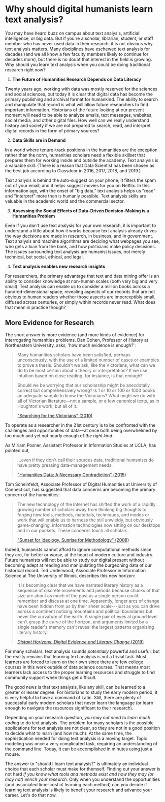 # Why should digital humanists learn text analysis? 

You may have heard buzz on campus about text analysis, artificial intelligence, or big data. But if you're a scholar, librarian, student, or staff member who has never used data in their research, it is not obvious why text analysis matters. Many disciplines have eschewed text analysis for decades (and we all know a few faculty members likely to continue for decades more), but there is no doubt that interest in the field is growing. Why should you learn text analysis when you could be doing traditional research right now?

1. **The Future of Humanities Research Depends on Data Literacy**

Twenty years ago, working with data was mostly reserved for the sciences and social sciences, but today it is clear that digital data has become the primary publishing and archival format for humankind. The ability to search and manipulate that record is what will allow future researchers to find important information. Historians of the future looking at our present moment will need to be able to analyze emails, text messages, websites, social media, and other digital files. How well can we really understand history and society if we are not prepared to search, read, and interpret digital records in the form of primary sources?

2. **Data Skills are in Demand**

In a world where tenure-track positions in the humanities are the exception rather than the norm, humanities scholars need a flexible skillset that prepares them for working inside and outside the academy. Text analysis is a valuable skill. (There is a reason that Data Scientist has been chosen as the best job according to Glassdoor in 2016, 2017, 2018, and 2019.)

Text analysis is behind the auto-suggest on your phone; it filters the spam out of your email; and it helps suggest movies for you on Netflix. In this information age, with the onset of "big data," text analysis helps us "read" and "interpret" more than is humanly possible. Text analysis skills are valuable in the academic world and the commercial sector.
 
3. **Assessing the Social Effects of Data-Driven Decision-Making is a Humanities Problem**

Even if you don't use text analysis for your own research, it is important to understand a little about how it works because text analysis already drives the way decisions are made in research, in business, and in government. Text analysis and machine algorithms are deciding what webpages you see, who gets a loan from the bank, and how politicians make policy decisions. The issues surrounding text analysis are humanist issues, not merely technical, but social, ethical, and legal.

4. **Text analysis enables new research insights**

For researchers, the primary advantage that text and data mining offer is an ability to consider knowledge at non-human scales (both very big and very small). Text analysis can enable us to consider a million books across a hundred-dimensional space, revealing aspects of our records that are not obvious to human readers whether those aspects are imperceptibly small, diffused across centuries, or simply within records never read. What does that mean in practice though?

## More Evidence for Research

The short answer is more evidence (and more kinds of evidence) for interrogating humanities problems. Dan Cohen, Professor of History at Northeastern University, asks, 'how much evidence is enough?':

> Many humanities scholars have been satisfied, perhaps unconsciously, with the use of a limited number of cases or examples to prove a thesis. Shouldn't we ask, like the Victorians, what can we do to be most certain about a theory or interpretation? If we use intuition based on close reading, for instance, is that enough?
>
> Should we be worrying that our scholarship might be anecdotally correct but comprehensively wrong? Is 1 or 10 or 100 or 1000 books an adequate sample to know the Victorians? What might we do with all of Victorian literature—not a sample, or a few canonical texts, as in Houghton's work, but all of it.
>
>["Searching for the Victorians" (2010)](http://dancohen.org/2010/10/04/searching-for-the-victorians/)

To operate as a researcher in the 21st century is to be confronted with the challenges and opportunities of data—at once both being overwhelmed by too much and yet not nearly enough of *the right kind*.

As Miriam Posner, Assistant Professor in Information Studies at UCLA, has pointed out,

> ...even if they don't call their sources data, traditional humanists do have pretty pressing data-management needs.
> 
> ["Humanities Data: A Necessary Contradiction" (2015)](https://miriamposner.com/blog/humanities-data-a-necessary-contradiction/)

Tom Scheinfeldt, Associate Professor of Digital Humanities at University of Connecticut, has suggested that data concerns are becoming the primary concern of the humanities:

> The new technology of the Internet has shifted the work of a rapidly growing number of scholars away from thinking big thoughts to forging new tools, methods, materials, techniques, and modes or work that will enable us to harness the still unwieldy, but obviously game-changing, information technologies now sitting on our desktops and in our pockets. These concerns touch all scholars.
>
> ["Sunset for Ideology, Sunrise for Methodology" (2008)](http://dancohen.org/2010/10/04/searching-for-the-victorians/)

Indeed, humanists cannot afford to ignore computational methods since they are, for better or worse, at the heart of modern culture and industry. Future humanists will not be able to study our digital present without becoming adept at reading and manipulating the burgeoning data of our historical record. Ted Underwood, Associate Professor in Information Science at The University of Illinois, describes this new horizon:

> It is becoming clear that we have narrated literary history as a sequence of discrete movements and periods because chunks of that size are about as much of the past as a single person could remember and discuss at one time. Apparently, longer arcs of change have been hidden from us by their sheer scale---just as you can drive across a continent noticing mountains and political boundaries but never the curvature of the earth. A single pair of eyes at ground level can't grasp the curve of the horizon, and arguments limited by a single reader's memory can't reveal the largest patterns organizing literary history.
> 
> [*Distant Horizons: Digital Evidence and Literary Change* (2019)](https://www.press.uchicago.edu/ucp/books/book/chicago/D/bo35853783.html)


For many scholars, text analysis sounds *potentially* powerful and useful, but the reality remains that learning text analysis is not a trivial task. Most learners are forced to learn on their own since there are few college courses in this work outside of data science courses. That means most learners lack access to the proper learning resources and struggle to find community support when things get difficult.

The good news is that text analysis, like any skill, can be learned to a greater or lesser degree. For historians to study the early modern period, it is very helpful to have a command of Latin. Still, there are plenty of successful early modern scholars that never learn the language (or learn enough to navigate the resources significant to their research).

Depending on your research question, *you may not need to learn much coding* to do text analysis. The problem for many scholars is the possible applications for text analysis are not clear, so they are not in a good position to decide what to learn (and how much). At the same time, the sophistication needed for doing text analysis is a moving target. Topic modeling was once a very complicated task, requiring an understanding of the command line. Today, it can be accomplished in minutes using just a mouse.

The answer to "should I learn text analysis?" is ultimately an individual choice that each scholar must make for themself. Finding out your answer is not hard *if you know what tools and methods exist and how they may (or may not) enrich your research*. Only when you understand the opportunities (and associated time-cost of learning each method) can you decide if learning text analysis is likely to benefit your research and advance your career. Let's do that now.